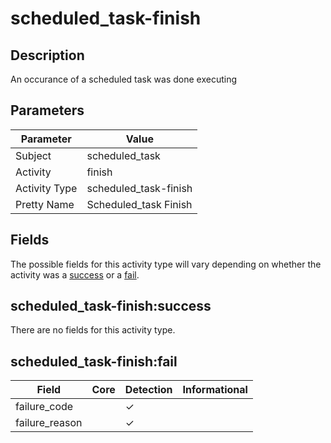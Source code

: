 scheduled_task-finish
=====================

Description
-----------
An occurance of a scheduled task was done executing

Parameters
----------
| Parameter     | Value                 |
| ------------- | --------------------- |
| Subject       | scheduled_task        |
| Activity      | finish                |
| Activity Type | scheduled_task-finish |
| Pretty Name   | Scheduled_task Finish |


Fields
------

The possible fields for this activity type will vary depending on whether the activity was a [success](#scheduled_task-finishsuccess) or a [fail](#scheduled_task-finishfail).


scheduled_task-finish:success
-----------------------------

There are no fields for this activity type.


scheduled_task-finish:fail
--------------------------

| Field          | Core | Detection | Informational |
| -------------- | ---- | --------- | ------------- |
| failure_code   |      | &#10003;  |               |
| failure_reason |      | &#10003;  |               |